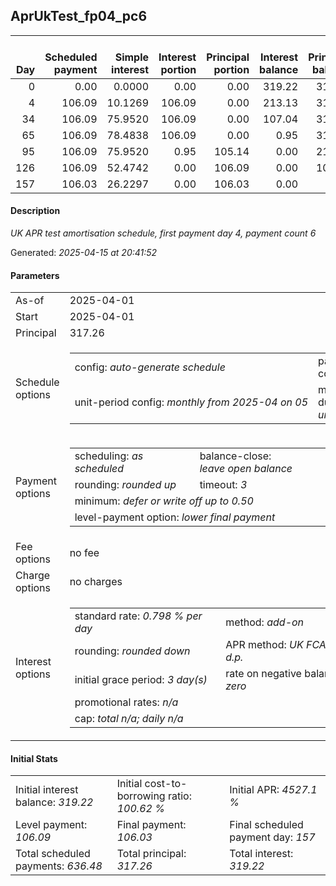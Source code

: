 <h2>AprUkTest_fp04_pc6</h2>
<table>
    <thead style="vertical-align: bottom;">
        <th style="text-align: right;">Day</th>
        <th style="text-align: right;">Scheduled payment</th>
        <th style="text-align: right;">Simple interest</th>
        <th style="text-align: right;">Interest portion</th>
        <th style="text-align: right;">Principal portion</th>
        <th style="text-align: right;">Interest balance</th>
        <th style="text-align: right;">Principal balance</th>
        <th style="text-align: right;">Total simple interest</th>
        <th style="text-align: right;">Total interest</th>
        <th style="text-align: right;">Total principal</th>
    </thead>
    <tr style="text-align: right;">
        <td class="ci00">0</td>
        <td class="ci01" style="white-space: nowrap;">0.00</td>
        <td class="ci02">0.0000</td>
        <td class="ci03">0.00</td>
        <td class="ci04">0.00</td>
        <td class="ci05">319.22</td>
        <td class="ci06">317.26</td>
        <td class="ci07">0.0000</td>
        <td class="ci08">0.00</td>
        <td class="ci09">0.00</td>
    </tr>
    <tr style="text-align: right;">
        <td class="ci00">4</td>
        <td class="ci01" style="white-space: nowrap;">106.09</td>
        <td class="ci02">10.1269</td>
        <td class="ci03">106.09</td>
        <td class="ci04">0.00</td>
        <td class="ci05">213.13</td>
        <td class="ci06">317.26</td>
        <td class="ci07">10.1269</td>
        <td class="ci08">106.09</td>
        <td class="ci09">0.00</td>
    </tr>
    <tr style="text-align: right;">
        <td class="ci00">34</td>
        <td class="ci01" style="white-space: nowrap;">106.09</td>
        <td class="ci02">75.9520</td>
        <td class="ci03">106.09</td>
        <td class="ci04">0.00</td>
        <td class="ci05">107.04</td>
        <td class="ci06">317.26</td>
        <td class="ci07">86.0790</td>
        <td class="ci08">212.18</td>
        <td class="ci09">0.00</td>
    </tr>
    <tr style="text-align: right;">
        <td class="ci00">65</td>
        <td class="ci01" style="white-space: nowrap;">106.09</td>
        <td class="ci02">78.4838</td>
        <td class="ci03">106.09</td>
        <td class="ci04">0.00</td>
        <td class="ci05">0.95</td>
        <td class="ci06">317.26</td>
        <td class="ci07">164.5628</td>
        <td class="ci08">318.27</td>
        <td class="ci09">0.00</td>
    </tr>
    <tr style="text-align: right;">
        <td class="ci00">95</td>
        <td class="ci01" style="white-space: nowrap;">106.09</td>
        <td class="ci02">75.9520</td>
        <td class="ci03">0.95</td>
        <td class="ci04">105.14</td>
        <td class="ci05">0.00</td>
        <td class="ci06">212.12</td>
        <td class="ci07">240.5148</td>
        <td class="ci08">319.22</td>
        <td class="ci09">105.14</td>
    </tr>
    <tr style="text-align: right;">
        <td class="ci00">126</td>
        <td class="ci01" style="white-space: nowrap;">106.09</td>
        <td class="ci02">52.4742</td>
        <td class="ci03">0.00</td>
        <td class="ci04">106.09</td>
        <td class="ci05">0.00</td>
        <td class="ci06">106.03</td>
        <td class="ci07">292.9891</td>
        <td class="ci08">319.22</td>
        <td class="ci09">211.23</td>
    </tr>
    <tr style="text-align: right;">
        <td class="ci00">157</td>
        <td class="ci01" style="white-space: nowrap;">106.03</td>
        <td class="ci02">26.2297</td>
        <td class="ci03">0.00</td>
        <td class="ci04">106.03</td>
        <td class="ci05">0.00</td>
        <td class="ci06">0.00</td>
        <td class="ci07">319.2188</td>
        <td class="ci08">319.22</td>
        <td class="ci09">317.26</td>
    </tr>
</table>
<h4>Description</h4>
<p><i>UK APR test amortisation schedule, first payment day 4, payment count 6</i></p>
<p>Generated: <i>2025-04-15 at 20:41:52</i></p>
<h4>Parameters</h4>
<table>
    <tr>
        <td>As-of</td>
        <td>2025-04-01</td>
    </tr>
    <tr>
        <td>Start</td>
        <td>2025-04-01</td>
    </tr>
    <tr>
        <td>Principal</td>
        <td>317.26</td>
    </tr>
    <tr>
        <td>Schedule options</td>
        <td>
            <table>
                <tr>
                    <td>config: <i>auto-generate schedule</i></td>
                    <td>payment count: <i>6</i></td>
                </tr>
                <tr>
                    <td style="white-space: nowrap;">unit-period config: <i>monthly from 2025-04 on 05</i></td>
                    <td>max duration: <i>unlimited</i></td>
                </tr>
            </table>
        </td>
    </tr>
    <tr>
        <td>Payment options</td>
        <td>
            <table>
                <tr>
                    <td>scheduling: <i>as scheduled</i></td>
                    <td>balance-close: <i>leave&nbsp;open&nbsp;balance</i></td>
                </tr>
                <tr>
                    <td>rounding: <i>rounded up</i></td>
                    <td>timeout: <i>3</i></td>
                </tr>
                <tr>
                    <td colspan='2'>minimum: <i>defer&nbsp;or&nbsp;write&nbsp;off&nbsp;up&nbsp;to&nbsp;0.50</i></td>
                </tr>
                <tr>
                    <td colspan='2'>level-payment option: <i>lower&nbsp;final&nbsp;payment</i></td>
                </tr>
            </table>
        </td>
    </tr>
    <tr>
        <td>Fee options</td>
        <td>no fee
        </td>
    </tr>
    <tr>
        <td>Charge options</td>
        <td>no charges
        </td>
    </tr>
    <tr>
        <td>Interest options</td>
        <td>
            <table>
                <tr>
                    <td>standard rate: <i>0.798 % per day</i></td>
                    <td>method: <i>add-on</i></td>
                </tr>
                <tr>
                    <td>rounding: <i>rounded down</i></td>
                    <td>APR method: <i>UK FCA to 1 d.p.</i></td>
                </tr>
                <tr>
                    <td>initial grace period: <i>3 day(s)</i></td>
                    <td>rate on negative balance: <i>zero</i></td>
                </tr>
                <tr>
                    <td colspan="2">promotional rates: <i><i>n/a</i></i></td>
                </tr>
                <tr>
                    <td colspan="2">cap: <i>total <i>n/a</i>; daily <i>n/a</i></td>
                </tr>
            </table>
        </td>
    </tr>
</table>
<h4>Initial Stats</h4>
<table>
    <tr>
        <td>Initial interest balance: <i>319.22</i></td>
        <td>Initial cost-to-borrowing ratio: <i>100.62 %</i></td>
        <td>Initial APR: <i>4527.1 %</i></td>
    </tr>
    <tr>
        <td>Level payment: <i>106.09</i></td>
        <td>Final payment: <i>106.03</i></td>
        <td>Final scheduled payment day: <i>157</i></td>
    </tr>
    <tr>
        <td>Total scheduled payments: <i>636.48</i></td>
        <td>Total principal: <i>317.26</i></td>
        <td>Total interest: <i>319.22</i></td>
    </tr>
</table>
